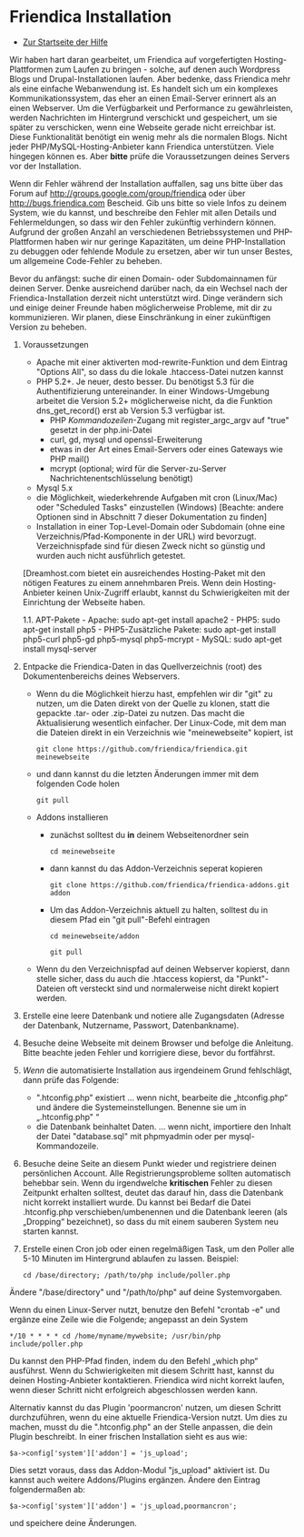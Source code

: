 Friendica Installation 
==========

* [Zur Startseite der Hilfe](help)

Wir haben hart daran gearbeitet, um Friendica auf vorgefertigten Hosting-Plattformen zum Laufen zu bringen - solche, auf denen auch Wordpress Blogs und Drupal-Installationen laufen. Aber bedenke, dass Friendica mehr als eine einfache Webanwendung ist. Es handelt sich um ein komplexes Kommunikationssystem, das eher an einen Email-Server erinnert als an einen Webserver. Um die Verfügbarkeit und Performance zu gewährleisten, werden Nachrichten im Hintergrund verschickt und gespeichert, um sie später zu verschicken, wenn eine Webseite gerade nicht erreichbar ist. Diese Funktionalität benötigt ein wenig mehr als die normalen Blogs. Nicht jeder PHP/MySQL-Hosting-Anbieter kann Friendica unterstützen. Viele hingegen können es. Aber **bitte** prüfe die Voraussetzungen deines Servers vor der Installation. 

Wenn dir Fehler während der Installation auffallen, sag uns bitte über das Forum auf http://groups.google.com/group/friendica oder über http://bugs.friendica.com Bescheid. Gib uns bitte so viele Infos zu deinem System, wie du kannst, und beschreibe den Fehler mit allen Details und Fehlermeldungen, so dass wir den Fehler zukünftig verhindern können. Aufgrund der großen Anzahl an verschiedenen Betriebssystemen und PHP-Plattformen haben wir nur geringe Kapazitäten, um deine PHP-Installation zu debuggen oder fehlende Module zu ersetzen, aber wir tun unser Bestes, um allgemeine Code-Fehler zu beheben.

Bevor du anfängst: suche dir einen Domain- oder Subdomainnamen für deinen Server. Denke ausreichend darüber nach, da ein Wechsel nach der Friendica-Installation derzeit nicht unterstützt wird. Dinge verändern sich und einige deiner Freunde haben möglicherweise Probleme, mit dir zu kommunizieren. Wir planen, diese Einschränkung in einer zukünftigen Version zu beheben. 


1. Voraussetzungen
    - Apache mit einer aktiverten mod-rewrite-Funktion und dem Eintrag "Options All", so dass du die lokale .htaccess-Datei nutzen kannst
    - PHP  5.2+. Je neuer, desto besser. Du benötigst 5.3 für die Authentifizierung untereinander. In einer Windows-Umgebung arbeitet die Version 5.2+ möglicherweise nicht, da die Funktion dns_get_record() erst ab Version 5.3 verfügbar ist.
        - PHP *Kommandozeilen*-Zugang mit register_argc_argv auf "true" gesetzt in der php.ini-Datei
        - curl, gd, mysql und openssl-Erweiterung
        - etwas in der Art eines Email-Servers oder eines Gateways wie PHP mail()
        - mcrypt (optional; wird für die Server-zu-Server Nachrichtenentschlüsselung benötigt)
    - Mysql 5.x
    - die Möglichkeit, wiederkehrende Aufgaben mit cron (Linux/Mac) oder "Scheduled Tasks" einzustellen (Windows) [Beachte: andere Optionen sind in Abschnitt 7 dieser Dokumentation zu finden] 
    - Installation in einer Top-Level-Domain oder Subdomain (ohne eine Verzeichnis/Pfad-Komponente in der URL) wird bevorzugt. Verzeichnispfade sind für diesen Zweck nicht so günstig und wurden auch nicht ausführlich getestet.


    [Dreamhost.com bietet ein ausreichendes Hosting-Paket mit den nötigen Features zu einem annehmbaren Preis. Wenn dein Hosting-Anbieter keinen Unix-Zugriff erlaubt, kannst du Schwierigkeiten mit der Einrichtung der Webseite haben. 
    
    1.1. APT-Pakete
		- Apache: sudo apt-get install apache2
		- PHP5: sudo apt-get install php5
			- PHP5-Zusätzliche Pakete: sudo apt-get install php5-curl php5-gd php5-mysql php5-mcrypt
		- MySQL: sudo apt-get install mysql-server

2. Entpacke die Friendica-Daten in das Quellverzeichnis (root) des Dokumentenbereichs deines Webservers.

    - Wenn du die Möglichkeit hierzu hast, empfehlen wir dir "git" zu nutzen, um die Daten direkt von der Quelle zu klonen, statt die gepackte .tar- oder .zip-Datei zu nutzen. Das macht die Aktualisierung wesentlich einfacher. Der Linux-Code, mit dem man die Dateien direkt in ein Verzeichnis wie "meinewebseite" kopiert, ist
    
        `git clone https://github.com/friendica/friendica.git meinewebseite`

    - und dann kannst du die letzten Änderungen immer mit dem folgenden Code holen

        `git pull`
    
    - Addons installieren 
        - zunächst solltest du **in** deinem Webseitenordner sein
        
            `cd meinewebseite`
            
        - dann kannst du das Addon-Verzeichnis seperat kopieren 
        
            `git clone https://github.com/friendica/friendica-addons.git addon`
            
        - Um das Addon-Verzeichnis aktuell zu halten, solltest du in diesem Pfad ein "git pull"-Befehl eintragen
        
            `cd meinewebseite/addon`
            
            `git pull`
            
    - Wenn du den Verzeichnispfad auf deinen Webserver kopierst, dann stelle sicher, dass du auch die .htaccess kopierst, da "Punkt"-Dateien oft versteckt sind und normalerweise nicht direkt kopiert werden. 


3. Erstelle eine leere Datenbank und notiere alle Zugangsdaten (Adresse der Datenbank, Nutzername, Passwort, Datenbankname).

4. Besuche deine Webseite mit deinem Browser und befolge die Anleitung. Bitte beachte jeden Fehler und korrigiere diese, bevor du fortfährst.

5. *Wenn* die automatisierte Installation aus irgendeinem Grund fehlschlägt, dann prüfe das Folgende:

    - ".htconfig.php" existiert ... wenn nicht, bearbeite die „htconfig.php“ und ändere die Systemeinstellungen. Benenne sie um in „.htconfig.php"
“
    - die Datenbank beinhaltet Daten. ... wenn nicht, importiere den Inhalt der Datei "database.sql" mit phpmyadmin oder per mysql-Kommandozeile.

6. Besuche deine Seite an diesem Punkt wieder und registriere deinen persönlichen Account. Alle Registrierungsprobleme sollten automatisch behebbar sein. 
Wenn du irgendwelche **kritischen** Fehler zu diesen Zeitpunkt erhalten solltest, deutet das darauf hin, dass die Datenbank nicht korrekt installiert wurde. Du kannst bei Bedarf die Datei .htconfig.php verschieben/umbenennen und die Datenbank leeren (als „Dropping“ bezeichnet), so dass du mit einem sauberen System neu starten kannst.

7. Erstelle einen Cron job oder einen regelmäßigen Task, um den Poller alle 5-10 Minuten im Hintergrund ablaufen zu lassen. Beispiel:

    `cd /base/directory; /path/to/php include/poller.php`

Ändere "/base/directory" und "/path/to/php" auf deine Systemvorgaben.

Wenn du einen Linux-Server nutzt, benutze den Befehl "crontab -e" und ergänze eine Zeile wie die Folgende; angepasst an dein System

`*/10 * * * * cd /home/myname/mywebsite; /usr/bin/php include/poller.php`

Du kannst den PHP-Pfad finden, indem du den Befehl „which php“ ausführst. Wenn du Schwierigkeiten mit diesem Schritt hast, kannst du deinen Hosting-Anbieter kontaktieren. Friendica wird nicht korrekt laufen, wenn dieser Schritt nicht erfolgreich abgeschlossen werden kann.

Alternativ kannst du das Plugin 'poormancron' nutzen, um diesen Schritt durchzuführen, wenn du eine aktuelle Friendica-Version nutzt. Um dies zu machen, musst du die ".htconfig.php" an der Stelle anpassen, die dein Plugin beschreibt. In einer frischen Installation sieht es aus wie: 

`$a->config['system']['addon'] = 'js_upload';`

Dies setzt voraus, dass das Addon-Modul "js_upload" aktiviert ist. Du kannst auch weitere Addons/Plugins ergänzen. Ändere den Eintrag folgendermaßen ab:

`$a->config['system']['addon'] = 'js_upload,poormancron';`

und speichere deine Änderungen.

